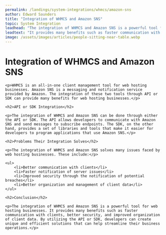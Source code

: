 ```yaml
---
permalink: /landings/system-integrations/whmcs/amazon-sns
author: Edward Saunders
title: "Integration of WHMCS and Amazon SNS"
topic: System Integration
leadhead: "The integration of WHMCS and Amazon SNS is a powerful tool for web hosting businesses"
leadtext: "It provides many benefits such as faster communication with clients, better security, and improved organization of client data. By utilizing the API or SDK, developers can create unique and efficient solutions that can help streamline their business operations."
image: /assets/images/articles/people-sitting-near-table.webp
---
```

<div class="arttext">
	<h1>Integration of WHMCS and Amazon SNS</h1>

	<p>WHMCS is an all-in-one client management tool for web hosting businesses. Amazon SNS is a messaging and notification service provided by Amazon. The integration of these two tools through API or SDK can provide many benefits for web hosting businesses.</p>

	<h2>API or SDK Integration</h2>

	<p>The integration of WHMCS and Amazon SNS can be done through either the API or SDK. The API allows developers to communicate with Amazon SNS and send messages to subscribe endpoints. The SDK, on the other hand, provides a set of libraries and tools that make it easier for developers to program applications that use Amazon SNS.</p>

	<h2>Problems Their Integration Solves</h2>

	<p>The integration of WHMCS and Amazon SNS solves many issues faced by web hosting businesses. These include:</p>

	<ul>
		<li>Better communication with clients</li>
		<li>Faster notification of server issues</li>
		<li>Improved security through the notification of potential breaches</li>
		<li>Better organization and management of client data</li>
	</ul>

	<h2>Conclusion</h2>

	<p>The integration of WHMCS and Amazon SNS is a powerful tool for web hosting businesses. It provides many benefits such as faster communication with clients, better security, and improved organization of client data. By utilizing the API or SDK, developers can create unique and efficient solutions that can help streamline their business operations.</p>

</div>